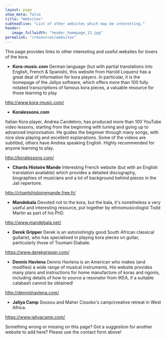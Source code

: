 ```yaml
---
layout: page
show_meta: false
title: "Websites"
subheadline: "List of other websites which may be interesting."
header:
   image_fullwidth: "header_homepage_13.jpg"
permalink: "/resources/websites"
---
```

This page provides links to other interesting and useful websites for lovers of the kora.

* **Kora-music.com**
German language (but with partial translations into English, French & Spanish), this website from Harold Loquenz has a great
deal of information  for kora players. In particular, it is the homepage of the *Jaliya* software, which offers more than 
100 fully notated transcriptions of famous kora pieces, a valuable resource for those learning to play.

<http://www.kora-music.com/>

* **Koralessons.com**

Italian Kora player, Andrea Candeloro, has produced more than 100 YouTube video lessons, starting from the beginning with tuning and going up to advanced improvisation. He guides the beginner through many songs, with nice slow playing and excellent explanations. Some of the videos are subtitled, others have Andrea speaking English. Highly recommended for anyone learning to play.

<http://koralessons.com/>

* **Chants Histoire Mande**
Interesting French website (but with an English translation available) which provides a detailed discography, biographies of musicians and a lot of background behind pieces in the Jali repertoire.

<http://chantshistoiremande.free.fr/>

* **Mandebala**
Devoted not to the kora, but the bala, it's nonetheless a very useful and interesting resource, put together by ethnomusicologist Todd Martin as part of his PhD.

<http://www.mandebala.net/>

* **Derek Gripper**
Derek is an astonishingly good South African classical guitarist, who has specialised in playing kora pieces on guitar,
particularly those of Toumani Diabate.

<https://www.derekgripper.com/>

* **Dennis Havlena**
Dennis Havlena is an American who makes (and modifies) a wide range of musical instruments. His website provides many plans and instructions for home manufacture of koras and ngonis, including details of how to source a resonator from IKEA, if a suitable calabash cannot be obtained! 

<http://dennishavlena.com/>

* **Jaliya Camp**
Sousou and Maher Cissoko's camp/creative retreat in West Africa.

<https://www.jaliyacamp.com/>

Something wrong or missing on this page? Got a suggestion for another website to add here? Please use the contact form above!
